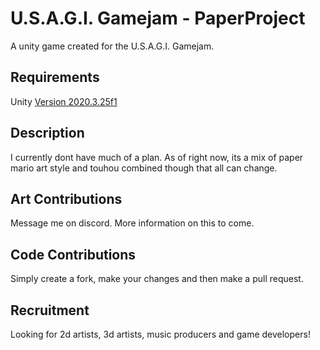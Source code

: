# U.S.A.G.I. Gamejam - PaperProject
A unity game created for the U.S.A.G.I. Gamejam.

## Requirements
Unity [Version 2020.3.25f1](https://unity3d.com/unity/qa/lts-releases?version=2020.3)

## Description
I currently dont have much of a plan. As of right now, its a mix of paper mario art style and touhou combined though that all can change.

## Art Contributions
Message me on discord. More information on this to come.

## Code Contributions
Simply create a fork, make your changes and then make a pull request.

## Recruitment
Looking for 2d artists, 3d artists, music producers and game developers!
